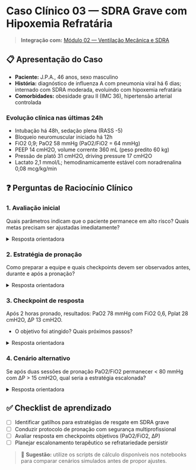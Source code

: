 # Caso Clínico 03 — SDRA Grave com Hipoxemia Refratária

> **Integração com:** [Módulo 02 — Ventilação Mecânica e SDRA](../docs/modulo_02_ventilacao_sdra.md)

## 📋 Apresentação do Caso

- **Paciente:** J.P.A., 46 anos, sexo masculino
- **História:** diagnóstico de influenza A com pneumonia viral há 6 dias; internado com SDRA moderada, evoluindo com hipoxemia refratária
- **Comorbidades:** obesidade grau II (IMC 36), hipertensão arterial controlada

### Evolução clínica nas últimas 24h

- Intubação há 48h, sedação plena (RASS -5)
- Bloqueio neuromuscular iniciado há 12h
- FiO2 0,9; PaO2 58 mmHg (PaO2/FiO2 = 64 mmHg)
- PEEP 14 cmH2O, volume corrente 360 mL (peso predito 60 kg)
- Pressão de platô 31 cmH2O, driving pressure 17 cmH2O
- Lactato 2,1 mmol/L; hemodinamicamente estável com noradrenalina 0,08 mcg/kg/min

## ❓ Perguntas de Raciocínio Clínico

### 1. Avaliação inicial
Quais parâmetros indicam que o paciente permanece em alto risco? Quais metas precisam ser ajustadas imediatamente?

<details>
<summary>Resposta orientadora</summary>

- PaO2/FiO2 < 80 mmHg apesar de otimização inicial → SDRA grave
- Driving pressure > 15 cmH2O → risco de VILI
- FiO2 0,9 com PaO2 baixa → necessidade de intervenção adjuvante
- Metas: reduzir ΔP (< 15), considerar pronação, revisar recrutamento e titulação de PEEP
</details>

### 2. Estratégia de pronação
Como preparar a equipe e quais checkpoints devem ser observados antes, durante e após a pronação?

<details>
<summary>Resposta orientadora</summary>

**Antes:**
- Checklist de vias aéreas, fixação de tubos e sondas
- Proteção de proeminências ósseas, planejar posição da cabeça e braços
- Estabelecer comunicação clara com time (mínimo 5 pessoas)

**Durante:**
- Monitorar hemodinâmica e saturação continuamente
- Pausar alimentação enteral
- Garantir alinhamento cervical e estabilidade do tubo

**Após 5 minutos pronado:**
- Reavaliar parâmetros ventilatórios e gases
- Ajustar PEEP/FiO2 conforme tabela ARDSNet
- Documentar horário de início (objetivo 16h)
</details>

### 3. Checkpoint de resposta
Após 2 horas pronado, resultados: PaO2 78 mmHg com FiO2 0,6, Pplat 28 cmH2O, ΔP 13 cmH2O.

- O objetivo foi atingido? Quais próximos passos?

<details>
<summary>Resposta orientadora</summary>

- Sim: PaO2/FiO2 = 130 mmHg (> 120), redução da FiO2 e ΔP.
- Manter pronação por 16 horas, monitorando complicações.
- Planejar ciclo supino/prona a cada 16/8h enquanto PaO2/FiO2 < 150 mmHg em supino.
- Iniciar protocolo de mobilização passiva e higiene broncopulmonar adaptada.
</details>

### 4. Cenário alternativo
Se após duas sessões de pronação PaO2/FiO2 permanecer < 80 mmHg com ΔP > 15 cmH2O, qual seria a estratégia escalonada?

<details>
<summary>Resposta orientadora</summary>

- Reavaliar causas reversíveis (tromboembolismo, barotrauma, hipervolemia)
- Considerar posicionamento com PEEP elevada guiada por driving pressure e medidas de complacência
- Avaliar uso de ECMO venovenosa conforme critérios institucionais
- Incluir equipe de ECMO cedo, discutir contraindicações e suporte logístico
</details>

## ✅ Checklist de aprendizado

- [ ] Identificar gatilhos para estratégias de resgate em SDRA grave
- [ ] Conduzir protocolo de pronação com segurança multiprofissional
- [ ] Avaliar resposta em checkpoints objetivos (PaO2/FiO2, ΔP)
- [ ] Planejar escalonamento terapêutico se refratariedade persistir

> 📝 **Sugestão:** utilize os scripts de cálculo disponíveis nos notebooks para comparar cenários simulados antes de propor ajustes.

